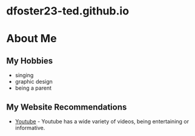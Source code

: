 # dfoster23-ted.github.io
# About Me
## My Hobbies
- singing
- graphic design
- being a parent
## My Website Recommendations
- [Youtube](https://www.youtube.com) - Youtube has a wide variety of videos, being entertaining or informative.
